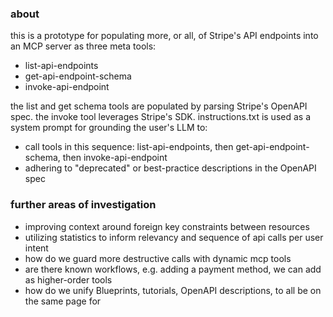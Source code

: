 ### about
this is a prototype for populating more, or all, of Stripe's API endpoints into an MCP server as three meta tools:

- list-api-endpoints
- get-api-endpoint-schema
- invoke-api-endpoint

the list and get schema tools are populated by parsing Stripe's OpenAPI spec. the invoke tool leverages Stripe's SDK. instructions.txt is used as a system prompt for grounding the user's LLM to:

- call tools in this sequence: list-api-endpoints, then get-api-endpoint-schema, then invoke-api-endpoint
- adhering to "deprecated" or best-practice descriptions in the OpenAPI spec

### further areas of investigation

- improving context around foreign key constraints between resources
- utilizing statistics to inform relevancy and sequence of api calls per user intent
- how do we guard more destructive calls with dynamic mcp tools 
- are there known workflows, e.g. adding a payment method, we can add as higher-order tools
- how do we unify Blueprints, tutorials, OpenAPI descriptions, to all be on the same page for